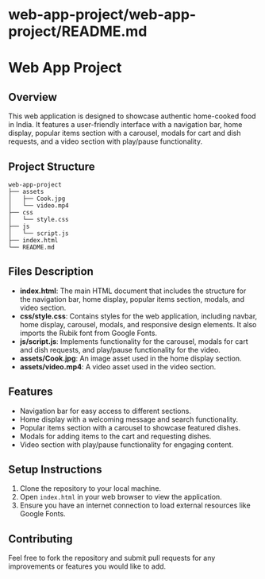 # web-app-project/web-app-project/README.md

# Web App Project

## Overview
This web application is designed to showcase authentic home-cooked food in India. It features a user-friendly interface with a navigation bar, home display, popular items section with a carousel, modals for cart and dish requests, and a video section with play/pause functionality.

## Project Structure
```
web-app-project
├── assets
│   ├── Cook.jpg
│   └── video.mp4
├── css
│   └── style.css
├── js
│   └── script.js
├── index.html
└── README.md
```

## Files Description
- **index.html**: The main HTML document that includes the structure for the navigation bar, home display, popular items section, modals, and video section.
- **css/style.css**: Contains styles for the web application, including navbar, home display, carousel, modals, and responsive design elements. It also imports the Rubik font from Google Fonts.
- **js/script.js**: Implements functionality for the carousel, modals for cart and dish requests, and play/pause functionality for the video.
- **assets/Cook.jpg**: An image asset used in the home display section.
- **assets/video.mp4**: A video asset used in the video section.

## Features
- Navigation bar for easy access to different sections.
- Home display with a welcoming message and search functionality.
- Popular items section with a carousel to showcase featured dishes.
- Modals for adding items to the cart and requesting dishes.
- Video section with play/pause functionality for engaging content.

## Setup Instructions
1. Clone the repository to your local machine.
2. Open `index.html` in your web browser to view the application.
3. Ensure you have an internet connection to load external resources like Google Fonts.

## Contributing
Feel free to fork the repository and submit pull requests for any improvements or features you would like to add.